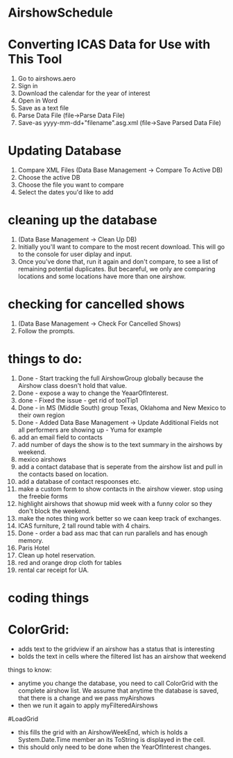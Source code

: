 # AirshowSchedule
# Converting ICAS Data for Use with This Tool

1. Go to airshows.aero
2. Sign in
3. Download the calendar for the year of interest
4. Open in Word
5. Save as a text file
6. Parse Data File (file->Parse Data File)
7. Save-as yyyy-mm-dd+"filename".asg.xml (file->Save Parsed Data File)

# Updating Database

1. Compare XML Files (Data Base Management -> Compare To Active DB)
2. Choose the active DB
3. Choose the file you want to compare
4. Select the dates you'd like to add

# cleaning up the database

1. (Data Base Management -> Clean Up DB)
2. Initially you'll want to compare to the most recent download.  This will go to the console for user diplay and input. 
3. Once you've done that, run it again and don't compare, to see a list of remaining potential duplicates.  But becareful, we only are comparing locations and some locations have more than one airshow. 

# checking for cancelled shows

1. (Data Base Management -> Check For Cancelled Shows)
2. Follow the prompts.

# things to do:
1) Done - Start tracking the full AirshowGroup globally because the Airshow class doesn't hold that value.
2) Done - expose a way to change the YeaarOfInterest.
3) done - Fixed the issue - get rid of toolTip1
4) Done - in MS (Middle South) group Texas, Oklahoma and New Mexico to their own region
5) Done - Added Data Base Management -> Update Additional Fields not all performers are showing up - Yuma for example
6) add an email field to contacts
7) add number of days the show is to the text summary in the airshows by weekend.
8) mexico airshows
9) add a contact database that is seperate from the airshow list and pull in the contacts based on location. 
10) add a database of contact respoonses etc. 
11) make a custom form to show contacts in the airshow viewer. stop using the freebie forms
12) highlight airshows that showup mid week with a funny color so they don't block the weekend.
13) make the notes thing work better so we caan keep track of exchanges. 
14) ICAS furniture, 2 tall round table with 4 chairs.
15) Done - order a bad ass mac that can run parallels and has enough memory. 
16) Paris Hotel
17) Clean up hotel reservation. 
18) red and orange drop cloth for tables
19) rental car receipt for UA.

# coding things
# ColorGrid: 
 - adds text to the gridview if an airshow has a status that is interesting
 - bolds the text in cells where the filtered list has an airshow that weekend
 
 things to know:
 - anytime you change the database, you need to call ColorGrid with the complete airshow list.  We assume that anytime the database is saved, that there is a change and we pass myAirshows
 - then we run it again to apply myFilteredAirshows


 #LoadGrid
 - this fills the grid with an AirshowWeekEnd, which is holds a System.Date.Time member an its ToString is displayed in the cell.
 - this should only need to be done when the YearOfInterest changes.

